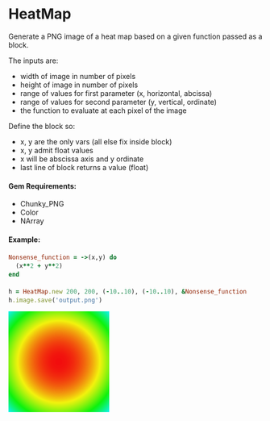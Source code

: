 HeatMap
=======

Generate a PNG image of a heat map based on a given function passed as a block.

The inputs are:
 
 * width of image in number of pixels
 * height of image in number of pixels
 * range of values for first parameter (x, horizontal, abcissa)
 * range of values for second parameter (y, vertical, ordinate)
 * the function to evaluate at each pixel of the image
    
Define the block so:

 * x, y are the only vars (all else fix inside block)
 * x, y admit float values
 * x will be abscissa axis and y ordinate
 * last line of block returns a value (float)

#### Gem Requirements:

* Chunky_PNG
* Color
* NArray

#### Example:

  ```ruby
  Nonsense_function = ->(x,y) do
    (x**2 + y**2)
  end
  
  h = HeatMap.new 200, 200, (-10..10), (-10..10), &Nonsense_function
  h.image.save('output.png')
  ```
![alt text](./output.png "Example Output")


